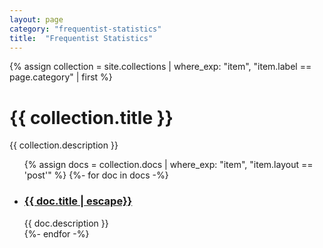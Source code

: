 ```yaml
---
layout: page
category: "frequentist-statistics"
title:  "Frequentist Statistics"
---
```


{% assign collection = site.collections | where_exp: "item", "item.label == page.category" | first %}

<div class="home">
  <h1 class="page-heading">{{ collection.title }}</h1>
  <p class="post-list collapsible-description">{{ collection.description }}</p>
  <ul class="post-list collapsible-content">
  {% assign docs = collection.docs | where_exp: "item", "item.layout == 'post'" %}
  {%- for doc in docs -%}
    <li>
      <h3>
        <a class="post-link" href="{{ doc.url | relative_url }}">
        {{ doc.title | escape}}
        </a>
      </h3>
      {{ doc.description }}
    </li>
  {%- endfor -%}
  </ul>
</div>
